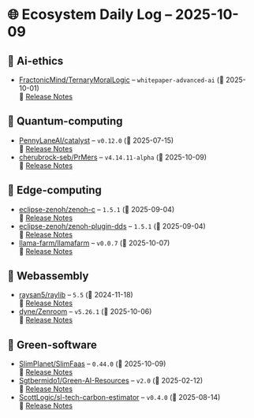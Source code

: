 # 🌐 Ecosystem Daily Log – 2025-10-09

## 🔹 Ai-ethics
- [FractonicMind/TernaryMoralLogic](https://github.com/FractonicMind/TernaryMoralLogic/releases/tag/whitepaper-advanced-ai) – `whitepaper-advanced-ai` (📅 2025-10-01)  
  🔗 [Release Notes](https://github.com/FractonicMind/TernaryMoralLogic/releases/tag/whitepaper-advanced-ai)

## 🔹 Quantum-computing
- [PennyLaneAI/catalyst](https://github.com/PennyLaneAI/catalyst/releases/tag/v0.12.0) – `v0.12.0` (📅 2025-07-15)  
  🔗 [Release Notes](https://github.com/PennyLaneAI/catalyst/releases/tag/v0.12.0)
- [cherubrock-seb/PrMers](https://github.com/cherubrock-seb/PrMers/releases/tag/v4.14.11-alpha) – `v4.14.11-alpha` (📅 2025-10-09)  
  🔗 [Release Notes](https://github.com/cherubrock-seb/PrMers/releases/tag/v4.14.11-alpha)

## 🔹 Edge-computing
- [eclipse-zenoh/zenoh-c](https://github.com/eclipse-zenoh/zenoh-c/releases/tag/1.5.1) – `1.5.1` (📅 2025-09-04)  
  🔗 [Release Notes](https://github.com/eclipse-zenoh/zenoh-c/releases/tag/1.5.1)
- [eclipse-zenoh/zenoh-plugin-dds](https://github.com/eclipse-zenoh/zenoh-plugin-dds/releases/tag/1.5.1) – `1.5.1` (📅 2025-09-04)  
  🔗 [Release Notes](https://github.com/eclipse-zenoh/zenoh-plugin-dds/releases/tag/1.5.1)
- [llama-farm/llamafarm](https://github.com/llama-farm/llamafarm/releases/tag/v0.0.7) – `v0.0.7` (📅 2025-10-07)  
  🔗 [Release Notes](https://github.com/llama-farm/llamafarm/releases/tag/v0.0.7)

## 🔹 Webassembly
- [raysan5/raylib](https://github.com/raysan5/raylib/releases/tag/5.5) – `5.5` (📅 2024-11-18)  
  🔗 [Release Notes](https://github.com/raysan5/raylib/releases/tag/5.5)
- [dyne/Zenroom](https://github.com/dyne/Zenroom/releases/tag/v5.26.1) – `v5.26.1` (📅 2025-10-06)  
  🔗 [Release Notes](https://github.com/dyne/Zenroom/releases/tag/v5.26.1)

## 🔹 Green-software
- [SlimPlanet/SlimFaas](https://github.com/SlimPlanet/SlimFaas/releases/tag/0.44.0) – `0.44.0` (📅 2025-10-09)  
  🔗 [Release Notes](https://github.com/SlimPlanet/SlimFaas/releases/tag/0.44.0)
- [Sgtbermido1/Green-AI-Resources](https://github.com/Sgtbermido1/Green-AI-Resources/releases/tag/v2.0) – `v2.0` (📅 2025-02-12)  
  🔗 [Release Notes](https://github.com/Sgtbermido1/Green-AI-Resources/releases/tag/v2.0)
- [ScottLogic/sl-tech-carbon-estimator](https://github.com/ScottLogic/sl-tech-carbon-estimator/releases/tag/v0.4.0) – `v0.4.0` (📅 2025-08-14)  
  🔗 [Release Notes](https://github.com/ScottLogic/sl-tech-carbon-estimator/releases/tag/v0.4.0)